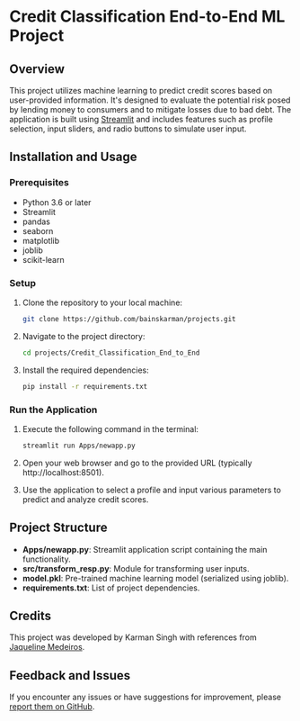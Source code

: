 # Credit Classification End-to-End ML Project

## Overview

This project utilizes machine learning to predict credit scores based on user-provided information. It's designed to evaluate the potential risk posed by lending money to consumers and to mitigate losses due to bad debt. The application is built using [Streamlit](https://www.streamlit.io/) and includes features such as profile selection, input sliders, and radio buttons to simulate user input.

## Installation and Usage

### Prerequisites

- Python 3.6 or later
- Streamlit
- pandas
- seaborn
- matplotlib
- joblib
- scikit-learn

### Setup

1. Clone the repository to your local machine:

    ```bash
    git clone https://github.com/bainskarman/projects.git
    ```

2. Navigate to the project directory:

    ```bash
    cd projects/Credit_Classification_End_to_End
    ```

3. Install the required dependencies:

    ```bash
    pip install -r requirements.txt
    ```

### Run the Application

1. Execute the following command in the terminal:

    ```bash
    streamlit run Apps/newapp.py
    ```

2. Open your web browser and go to the provided URL (typically http://localhost:8501).

3. Use the application to select a profile and input various parameters to predict and analyze credit scores.

## Project Structure

- **Apps/newapp.py**: Streamlit application script containing the main functionality.
- **src/transform_resp.py**: Module for transforming user inputs.
- **model.pkl**: Pre-trained machine learning model (serialized using joblib).
- **requirements.txt**: List of project dependencies.

## Credits

This project was developed by Karman Singh with references from [Jaqueline Medeiros](https://github.com/devmedeiros).

## Feedback and Issues

If you encounter any issues or have suggestions for improvement, please [report them on GitHub](https://github.com/bainskarman/projects/issues).

